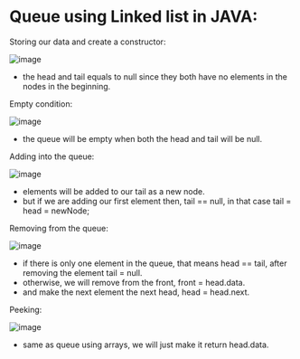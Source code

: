 # Queue using Linked list in JAVA:

Storing our data and create a constructor: 

![image](https://github.com/smolsuryansh/DS_in_Java/assets/144353958/b5c73317-ce9d-49c8-9c74-9b9a4ebaba37)

- the head and tail equals to null since they both have no elements in the nodes in the beginning.

Empty condition:

![image](https://github.com/smolsuryansh/DS_in_Java/assets/144353958/74d10618-f8a0-4b42-9b5e-e95a596918d5)

- the queue will be empty when both the head and tail will be null.


Adding into the queue:

![image](https://github.com/smolsuryansh/DS_in_Java/assets/144353958/03fe5e1f-0e2a-4766-b4ef-ea0dc135fdce)

- elements will be added to our tail as a new node.
- but if we are adding our first element then, tail == null, in that case tail = head = newNode;


Removing from the queue:

![image](https://github.com/smolsuryansh/DS_in_Java/assets/144353958/52a450a0-d3da-47ce-a750-92c53f55ad47)

- if there is only one element in the queue, that means head == tail, after removing the element tail = null.
- otherwise, we will remove from the front, front = head.data.
- and make the next element the next head, head = head.next.


Peeking:

![image](https://github.com/smolsuryansh/DS_in_Java/assets/144353958/2888c421-0b55-4945-a674-60643770d964)

- same as queue using arrays, we will just make it return head.data.
